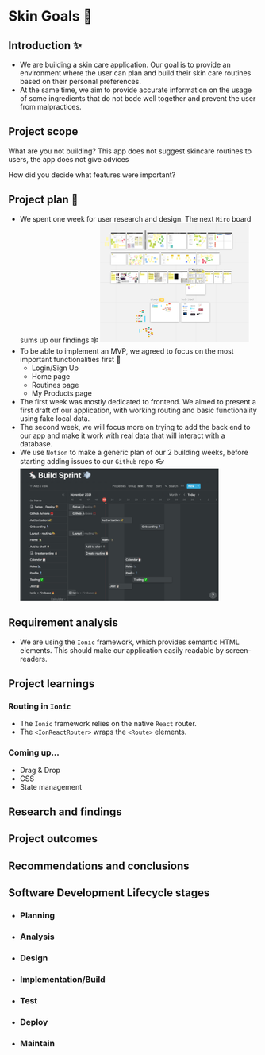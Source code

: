 # Skin Goals 🧴

## Introduction ✨

- We are building a skin care application. Our goal is to provide an environment where the user can plan and build their skin care routines based on their personal preferences.
- At the same time, we aim to provide accurate information on the usage of some ingredients that do not bode well together and prevent the user from malpractices.

## Project scope

What are you not building?
This app does not suggest skincare routines to users, the app does not give advices

How did you decide what features were important?

## Project plan 📆

- We spent one week for user research and design. The next `Miro` board sums up our findings 🕸️
  <img src='./images/miro.png' width=300>
- To be able to implement an MVP, we agreed to focus on the most important functionalities first 🧱
  - Login/Sign Up
  - Home page
  - Routines page
  - My Products page
- The first week was mostly dedicated to frontend. We aimed to present a first draft of our application, with working routing and basic functionality using fake local data.
- The second week, we will focus more on trying to add the back end to our app and make it work with real data that will interact with a database.
- We use `Notion` to make a generic plan of our 2 building weeks, before starting adding issues to our `Github` repo 👓
  <img src='./images/build-sprint.png' width=400>

## Requirement analysis

- We are using the `Ionic` framework, which provides semantic HTML elements. This should make our application easily readable by screen-readers.

## Project learnings
### Routing in `Ionic`
- The `Ionic` framework relies on the native `React` router. 
- The `<IonReactRouter>` wraps the `<Route>` elements.

### Coming up...
- Drag & Drop
- CSS 
- State management 

## Research and findings

## Project outcomes

## Recommendations and conclusions

## Software Development Lifecycle stages

- ### Planning
- ### Analysis
- ### Design
- ### Implementation/Build
- ### Test
- ### Deploy
- ### Maintain
